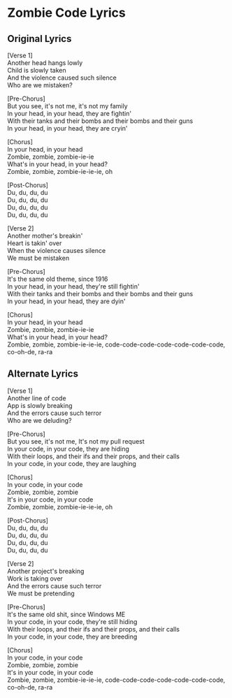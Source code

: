 # Zombie  Code Lyrics

## Original Lyrics

[Verse 1]  
Another head hangs lowly  
Child is slowly taken  
And the violence caused such silence  
Who are we mistaken?  
  
[Pre-Chorus]  
But you see, it's not me, it's not my family  
In your head, in your head, they are fightin'  
With their tanks and their bombs and their bombs and their guns  
In your head, in your head, they are cryin'  
  
[Chorus]  
In your head, in your head  
Zombie, zombie, zombie-ie-ie  
What's in your head, in your head?  
Zombie, zombie, zombie-ie-ie-ie, oh  
  
[Post-Chorus]  
Du, du, du, du  
Du, du, du, du  
Du, du, du, du  
Du, du, du, du  
  
[Verse 2]  
Another mother's breakin'  
Heart is takin' over  
When the violence causes silence  
We must be mistaken  
  
[Pre-Chorus]  
It's the same old theme, since 1916  
In your head, in your head, they're still fightin'  
With their tanks and their bombs and their bombs and their guns  
In your head, in your head, they are dyin'  
  
[Chorus]  
In your head, in your head  
Zombie, zombie, zombie-ie-ie  
What's in your head, in your head?  
Zombie, zombie, zombie-ie-ie-ie, code-code-code-code-code-code-code, co-oh-de, ra-ra  

## Alternate Lyrics

[Verse 1]  
Another line of code  
App is slowly breaking  
And the errors cause such terror  
Who are we deluding?  

[Pre-Chorus]  
But you see, it's not me, It's not my pull request  
In your code, in your code, they are hiding  
With their loops, and their ifs and their props, and their calls  
In your code, in your code, they are laughing  

[Chorus]  
In your code, in your code  
Zombie, zombie, zombie  
It's in your code, in your code  
Zombie, zombie, zombie-ie-ie-ie, oh  

[Post-Chorus]  
Du, du, du, du  
Du, du, du, du  
Du, du, du, du  
Du, du, du, du  

[Verse 2]  
Another project's breaking  
Work is taking over  
And the errors cause such terror  
We must be pretending  

[Pre-Chorus]  
It's the same old shit, since Windows ME  
In your code, in your code, they're still hiding  
With their loops, and their ifs and their props, and their calls  
In your code, in your code, they are breeding  

[Chorus]  
In your code, in your code  
Zombie, zombie, zombie  
It's in your code, in your code  
Zombie, zombie, zombie-ie-ie-ie, code-code-code-code-code-code-code, co-oh-de, ra-ra  
